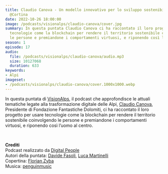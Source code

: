 ```yaml
---
title: Claudio Canova - Un modello innovativo per lo sviluppo sostenibile del territorio
  @Cortina
date: 2022-10-26 18:00:00
image: /podcasts/visionalps/claudio-canova/cover.jpg
summary: In questa puntata Claudio Canova ci ha raccontato il loro progetto per usare
  tecnologie come la blockchain per rendere il territorio sostenibile coinvolgendo
  le persone e premiandone i comportamenti virtuosi, e riponendo così l’uomo al centro.
season: 1
episode: 17
audio:
  file: /podcasts/visionalps/claudio-canova/audio.mp3
  size: 10127068
  duration: 633
keywords:
- Alpi
imageset:
- /podcasts/visionalps/claudio-canova/cover.1000x1000.webp
---
```


In questa puntata di [VisionAlps](https://www.visionalps.com/), il podcast che approfondisce le attuali tematiche legate alla trasformazione digitale delle Alpi, [Claudio Canova](https://www.linkedin.com/in/claudio-canova-943b9710a/), Presidente di Fondazione Fantastiche Dolomiti, ci ha raccontato il loro progetto per usare tecnologie come la blockchain per rendere il territorio sostenibile coinvolgendo le persone e premiandone i comportamenti virtuosi, e riponendo così l’uomo al centro.

<br>

**Crediti**<br>
Podcast realizzato da [Digital People](https://w3id.org/digitalpeople)<br>
Autori della puntata: [Davide Fasoli](https://www.linkedin.com/in/davide-fasoli-2b3246179/), [Luca Martinelli](https://www.linkedin.com/in/luca-martinelli/)<br>
Copertina: [Florian Zyba](https://www.linkedin.com/in/florian-zyba/)<br>
Musica: [penguinmusic](https://pixabay.com/users/penguinmusic-24940186/)